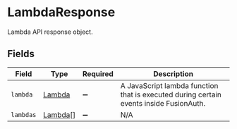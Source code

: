 # LambdaResponse

Lambda API response object.


## Fields

| Field                                                                                  | Type                                                                                   | Required                                                                               | Description                                                                            |
| -------------------------------------------------------------------------------------- | -------------------------------------------------------------------------------------- | -------------------------------------------------------------------------------------- | -------------------------------------------------------------------------------------- |
| `lambda`                                                                               | [Lambda](../../models/shared/lambda.md)                                                | :heavy_minus_sign:                                                                     | A JavaScript lambda function that is executed during certain events inside FusionAuth. |
| `lambdas`                                                                              | [Lambda](../../models/shared/lambda.md)[]                                              | :heavy_minus_sign:                                                                     | N/A                                                                                    |
